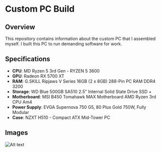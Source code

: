 # Custom PC Build

## Overview
This repository contains information about the custom PC that I assembled myself. I built this PC to run demanding software for work.

## Specifications
- **CPU**: MD Ryzen 5 3rd Gen - RYZEN 5 3600
- **GPU**: Radeon RX 5700 XT
- **RAM**: G.SKILL Ripjaws V Series 16GB (2 x 8GB) 288-Pin PC RAM DDR4 3200
- **Storage**: WD Blue 500GB SA510 2.5" Internal Solid State Drive SSD + 
- **Motherboard**: MSI B450 Tomahawk MAX Motherboard AMD Ryzen 3rd CPU Am4
- **Power Supply**: EVGA Supernova 750 G5, 80 Plus Gold 750W, Fully Modular
- **Case**: NZXT H510 - Compact ATX Mid-Tower PC

## Images
![Alt text](image_url)
